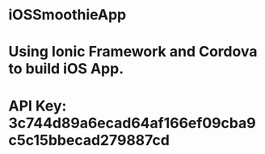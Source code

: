 # iOSSmoothieApp
# Using Ionic Framework and Cordova to build iOS App. 
# API Key: 3c744d89a6ecad64af166ef09cba9c5c15bbecad279887cd
